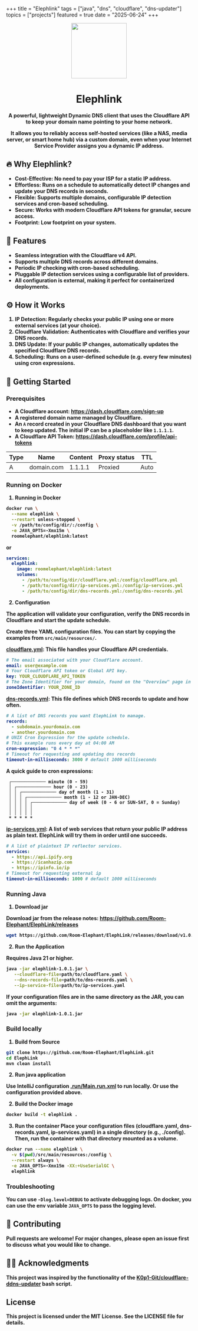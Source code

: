 +++
title = "Elephlink"
tags = ["java", "dns", "cloudflare", "dns-updater"]
topics = ["projects"]
featured = true
date = "2025-06-24"
+++

<div align="center">
	<img src="elephlink.png"  height="150"  />
	<h1>Elephlink</h1>
  <p><b>A powerful, lightweight Dynamic DNS client that uses the Cloudflare API to keep your domain name pointing to your home network.</p>
  <p>It allows you to reliably access self-hosted services (like a NAS, media server, or smart home hub) via a custom domain, even when
your Internet Service Provider assigns you a dynamic IP address.</p>
</div>

## 🔥 Why Elephlink?

- **Cost-Effective**: No need to pay your ISP for a static IP address.
- **Effortless**: Runs on a schedule to automatically detect IP changes and update your DNS records in seconds.
- **Flexible**: Supports multiple domains, configurable IP detection services and cron-based scheduling.
- **Secure**: Works with modern Cloudflare API tokens for granular, secure access.
- **Footprint**: Low footprint on your system.

## 🚀 Features

- Seamless integration with the Cloudflare v4 API.
- Supports multiple DNS records across different domains.
- Periodic IP checking with cron-based scheduling.
- Pluggable IP detection services using a configurable list of providers.
- All configuration is external, making it perfect for containerized deployments.

## ⚙️ How it Works

1. **IP Detection**: Regularly checks your public IP using one or more external services (at your choice).
2. **Cloudflare Validation**: Authenticates with Cloudflare and verifies your DNS records.
3. **DNS Update**: If your public IP changes, automatically updates the specified Cloudflare DNS records.
4. **Scheduling**: Runs on a user-defined schedule (e.g. every few minutes) using cron expressions.

## 🏃 Getting Started

### Prerequisites

- A Cloudflare account: https://dash.cloudflare.com/sign-up
- A registered domain name managed by Cloudflare.
- An `A` record created in your Cloudflare DNS dashboard that you want to keep updated. The initial IP can be a placeholder like `1.1.1.1`.
- A Cloudflare API Token: https://dash.cloudflare.com/profile/api-tokens

| Type | Name       | Content | Proxy status | TTL  | 
|------|------------|---------|--------------|------|
| A    | domain.com | 1.1.1.1 | Proxied      | Auto |

### Running on Docker

1. **Running in Docker**

```bash
docker run \
  --name elephlink \
  --restart unless-stopped \
  -v /path/to/config/dir/:/config \
  -e JAVA_OPTS=-Xmx15m \
  roomelephant/elephlink:latest
```

or

```yml
services:
  elephlink:
    image: roomelephant/elephlink:latest
    volumes:
      - /path/to/config/dir/cloudflare.yml:/config/cloudflare.yml
      - /path/to/config/dir/ip-services.yml:/config/ip-services.yml
      - /path/to/config/dir/dns-records.yml:/config/dns-records.yml
```

2. **Configuration**

The application will validate your configuration, verify the DNS records in Cloudflare and start the update schedule.

Create three YAML configuration files. You can start by copying the examples from `src/main/resources/`.

[cloudflare.yml](https://github.com/Room-Elephant/ElephLink/blob/main/src/main/resources/cloudflare.yml): This file handles your Cloudflare API credentials.

```yml
# The email associated with your Cloudflare account.
email: user@example.com
# Your Cloudflare API token or Global API key.
key: YOUR_CLOUDFLARE_API_TOKEN
# The Zone Identifier for your domain, found on the "Overview" page in the Cloudflare dashboard.
zoneIdentifier: YOUR_ZONE_ID
```

[dns-records.yml](https://github.com/Room-Elephant/ElephLink/blob/main/src/main/resources/dns-records.yml): This file defines which DNS records to update and how often.

```yml
# A list of DNS records you want ElephLink to manage.
records:
  - subdomain.yourdomain.com
  - another.yourdomain.com
# UNIX Cron Expression for the update schedule.
# This example runs every day at 04:00 AM
cron-expression: "0 4 * * *"
# Timeout for requesting and updating dns records
timeout-in-milliseconds: 3000 # default 1000 milliseconds
```

A quick guide to cron expressions:

```
 ┌───────────── minute (0 - 59)
 │ ┌───────────── hour (0 - 23)
 │ │ ┌───────────── day of month (1 - 31)
 │ │ │ ┌───────────── month (1 - 12 or JAN-DEC)
 │ │ │ │ ┌───────────── day of week (0 - 6 or SUN-SAT, 0 = Sunday)
 │ │ │ │ │
 │ │ │ │ │
 * * * * *
```

[ip-services.yml](https://github.com/Room-Elephant/ElephLink/blob/main/src/main/resources/ip-services.yml): A list of web services that return your public IP address as plain text. ElephLink will try them in order until one succeeds.

```yml
# A list of plaintext IP reflector services.
services:
  - https://api.ipify.org
  - https://icanhazip.com
  - https://ipinfo.io/ip
# Timeout for requesting external ip
timeout-in-milliseconds: 1000 # default 1000 milliseconds
```

### Running Java

1. **Download jar**

Download jar from the release notes: https://github.com/Room-Elephant/ElephLink/releases

```bash
wget https://github.com/Room-Elephant/ElephLink/releases/download/v1.0.1/elephlink-1.0.1.jar
```

2. **Run the Application**

Requires Java 21 or higher.

```bash
java -jar elephlink-1.0.1.jar \
   --cloudflare-file=path/to/cloudflare.yaml \
   --dns-records-file=path/to/dns-records.yaml \
   --ip-service-file=path/to/ip-services.yaml
```

If your configuration files are in the same directory as the JAR, you can omit the arguments:

```bash
java -jar elephlink-1.0.1.jar
```

### Build locally

1. **Build from Source**

```bash
git clone https://github.com/Room-Elephant/ElephLink.git
cd ElephLink
mvn clean install
```

2. **Run java application**

Use IntelliJ configuration [.run/Main.run.xml](.run/Main.run.xml) to run locally.
Or use the configuration provided above.

2. **Build the Docker image**

```bash
docker build -t elephlink .
```

3. **Run the container**
   Place your configuration files (cloudflare.yaml, dns-records.yaml, ip-services.yaml) in a single directory (e.g., ./config). Then, run the
   container with that directory mounted as a volume.

```bash
docker run --name elephlink \
  -v $(pwd)/src/main/resources:/config \
  --restart always \
  -e JAVA_OPTS=-Xmx15m -XX:+UseSerialGC \
  elephlink
```

### Troubleshooting

You can use `-Dlog.level=DEBUG` to activate debugging logs. On docker, you can use the env variable `JAVA_OPTS` to pass the logging level.

## 🤝 Contributing

Pull requests are welcome! For major changes, please open an issue first to discuss what you would like to change.

## 🙇‍♂️ Acknowledgments

This project was inspired by the functionality of
the [K0p1-Git/cloudflare-ddns-updater](https://github.com/K0p1-Git/cloudflare-ddns-updater) bash script.

## License

This project is licensed under the MIT License. See the LICENSE file for details.
